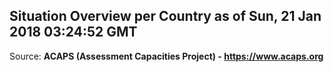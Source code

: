 ## Situation Overview per Country as of Sun, 21 Jan 2018 03:24:52 GMT

Source: **ACAPS (Assessment Capacities Project) - https://www.acaps.org**